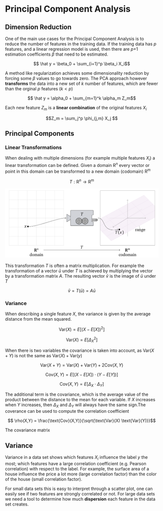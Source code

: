 # Principal Component Analysis

## Dimension Reduction

One of the main use cases for the Principal Component Analysis is to reduce the number of features in the training data. If the training data has $p$ features, and a linear regression model is used, then there are $p$+1 estimation coefficients $\beta$ that need to be estimated. 

$$ \hat y = \beta_0 + \sum_{i=1}^p \beta_i X_i$$

A method like regularization achieves some dimensionality reduction by forcing some $\beta$ values to go towards zero. The PCA approach however **transforms** the data into a new set of $k$ number of features, which are fewer than the orginal $p$ features ($k<p$)

$$ \hat y = \alpha_0 + \sum_{m=1}^k \alpha_m Z_m$$

Each new feature $Z_m$ is a **linear combination** of the original features $X_i$

$$Z_m = \sum_j^p \phi_{j,m} X_j $$

## Principal Components
### Linear Transformations
When dealing with multiple dimensions (for example multiple features $X_i$) a linear transformation can be defined. Given a domain $\text{R}^n$ every vector or point in this domain can be transformed to a new domain (codomain) $\text{R}^m$

$$ T: \text{R}^n \rightarrow \text{R}^m$$

<p align="center">
  <img src="../../images/linear_transformation.png" alt="bootstrap" width="600px"/>
</p>

This transformation $T$ is often a matrix multiplication. For example the transformation of a vector $\bar u$ under $T$ is achieved by multiplying the vector by a transformation matrix $A$. The resulting vector $\bar v$ is the image of $\bar u$ under $T$

$$\bar v = T(\bar u) = A \bar u$$

### Variance

When describing a single feature $X$, the variance is given by the average distance from the mean squared. 

$$\text{Var}(X) = E[ (X - E[X])^2]$$

$$\text{Var}(X) = E[ \Delta_X^2]$$


When there is two variables the covariance is taken into account, as $\text{Var}(X + Y)$ is not the same as $\text{Var}(X) + \text{Var}(y)$

$$ \text{Var}(X + Y) = \text{Var}(X) + \text{Var}(Y) + 2 \text{Cov}(X,Y)$$

$$ \text{Cov}(X,Y) = E[ (X - E[X]) \cdot (Y-E[Y])]$$

$$\text{Cov}(X,Y) = E[ \Delta_X \cdot \Delta_Y]$$


The additional term is the covariance, which is the average value of the product between the distance to the mean for each variable. If $X$ increases when $Y$ increases, then $\Delta_X$ and $\Delta_Y$ will always have the same sign.The coverance can be used to compute the correlation coefficient

$$ \rho(X,Y) = \frac{\text{Cov}(X,Y)}{\sqrt{\text{Var}(X) \text{Var}(Y)}}$$

The covariance matrix 




## Variance

Variance in a data set shows which features $X_i$ influence the label $y$ the most; which features have a large correlation coefficient (e.g. Pearson correlation) with respect to the label. For example, the surface area of a house influence the price a lot more (large correlation factor) than the color of the house (small correlation factor).  

For small data sets this is easy to interpret through a scatter plot, one can easily see if two features are strongly correlated or not. For large data sets we need a tool to determine how much **dispersion** each feature in the data set creates. 



